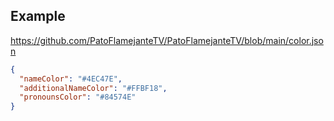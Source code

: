 ## Example

https://github.com/PatoFlamejanteTV/PatoFlamejanteTV/blob/main/color.json
``` json
{
  "nameColor": "#4EC47E",
  "additionalNameColor": "#FFBF18",
  "pronounsColor": "#84574E"
}
```
